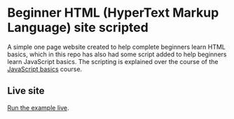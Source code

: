 # Beginner HTML (HyperText Markup Language) site scripted

A simple one page website created to help complete beginners learn HTML basics, which in this repo has also had some script added to help beginners learn JavaScript basics. The scripting is explained over the course of the [JavaScript basics](https://developer.mozilla.org/en-US/Learn/Getting_started_with_the_web/JavaScript_basics) course. 

## Live site

[Run the example live](https://mdn.github.io/beginner-html-site-scripted/).
